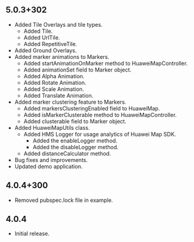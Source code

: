## 5.0.3+302

* Added Tile Overlays and tile types.
    - Added Tile.
    - Added UrlTile.
    - Added RepetitiveTile.
* Added Ground Overlays.
* Added marker animations to Markers.
    - Added startAnimationOnMarker method to HuaweiMapController.
    - Added animationSet field to Marker object.
    - Added Alpha Animation.
    - Added Rotate Animation.
    - Added Scale Animation.
    - Added Translate Animation.
* Added marker clustering feature to Markers.
    - Added markersClusteringEnabled field to HuaweiMap.
    - Added isMarkerClusterable method to HuaweiMapController.
    - Added clusterable field to Marker object.
* Added HuaweiMapUtils class.
    - Added HMS Logger for usage analytics of Huawei Map SDK.
        - Added the enableLogger method.
        - Added the disableLogger method.
    - Added distanceCalculator method. 
* Bug fixes and improvements.
* Updated demo application. 

## 4.0.4+300

* Removed pubspec.lock file in example.

## 4.0.4

* Initial release.
